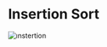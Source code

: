# Insertion Sort
![ınstertion](https://user-images.githubusercontent.com/100518509/155888470-05d00bfe-84bb-464b-bca0-b9d47eb0e9f2.png)
